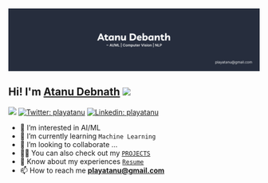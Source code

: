 <p align="center" xmlns="http://www.w3.org/1999/html">
    <br>
<img align="center" alt="Coding" style=" object-fit: cover;"    src="https://github.com/playatanu/playatanu/blob/main/atanu_debnath.png?raw=true">
  <br>
</p>


<h2> Hi! I'm <a href="https://playatanu.github.io">Atanu Debnath</a> <img src="https://media.giphy.com/media/mGcNjsfWAjY5AEZNw6/giphy.gif" width="50"></h2>


![](https://komarev.com/ghpvc/?username=playatanu&color=blueviolet&label=Profile+Views)
[![Twitter: playatanu](https://img.shields.io/badge/-playatanu-black?style=flat-square&logo=x&logoColor=white&link=https://www.twitter.com/playatanu/)](https://www.twitter.com/playatanu/)
[![Linkedin: playatanu](https://img.shields.io/badge/-playatanu-blue?style=flat-square&logo=Linkedin&logoColor=white&link=https://www.linkedin.com/in/playatanu/)](https://www.linkedin.com/in/playatanu/)


- 👀 I’m interested in AI/ML
- 🌱 I’m currently learning `Machine Learning`
- 💞️ I’m looking to collaborate ...
- 👨‍💻 You can also check out my [`PROJECTS`](https://github.com/playatanu/)
- 📄 Know about my experiences [`Resume`](https://resumelink.com)
- 📫 How to reach me **playatanu@gmail.com**



